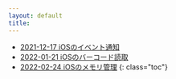 ```yaml
---
layout: default
title:
---
```


-   [2021-12-17 iOSのイベント通知](20211217)
-   [2022-01-21 iOSのバーコード読取](20220121)
-   [2022-02-24 iOSのメモリ管理](20220224)
{: class="toc"}
